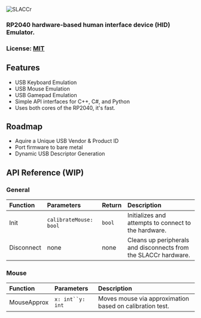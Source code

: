 ![SLACCr](https://socialify.git.ci/Triscuit2311/SLACCr/image?description=1&descriptionEditable=Not-So-Human%20Interface%20Device.&font=Source%20Code%20Pro&language=1&name=1&owner=1&pattern=Circuit%20Board&stargazers=1&theme=Dark)

### RP2040 hardware-based human interface device (HID) Emulator.
### License: [MIT](/LICENSE)

## Features
- USB Keyboard Emulation
- USB Mouse Emulation
- USB Gamepad Emulation
- Simple API interfaces for C++, C#, and Python
- Uses both cores of the RP2040, it's fast.
## Roadmap

- Aquire a Unique USB Vendor & Product ID
- Port firmware to bare metal
- Dynamic USB Descriptor Generation


## API Reference (WIP)

### General
|Function|Parameters|Return|Description|
|:-|:-|:-|:-|
| Init | `calibrateMouse: bool` | `bool` | Initializes and attempts to connect to the hardware. |
| Disconnect|none|none|Cleans up peripherals and disconnects from the SLACCr hardware.|

### Mouse
|Function|Parameters|Description|
|:-|:-|:-|
| MouseApprox|`x: int``y: int`|Moves mouse via approximation based on calibration test.|



